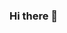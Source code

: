 ### Hi there 👋

<!--
**scottelias22/scottelias22** is a ✨ _special_ ✨ repository because its `README.md` (this file) appears on your GitHub profile.

Here are some ideas to get you started:

- 🔭 I’m currently working on getting a blog back online that isn't Wordpress.
- 🌱 I’m currently learning Hugo and Git.
- 👯 I’m looking to collaborate on creating authentic learning experiences for high school learners.
- 🤔 I’m looking for help with mentors and experts willing to connect with young people.
- 💬 Ask me about anything relating to progressive education.
- 📫 How to reach me: hello@scottelias.net
- 😄 Pronouns: he/him/his
- ⚡ Fun fact: 
-->
